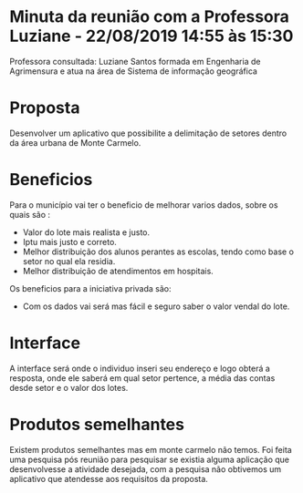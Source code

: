 # Minuta da reunião com a Professora Luziane - 22/08/2019 14:55 às 15:30

Professora consultada: Luziane Santos formada em Engenharia de Agrimensura e atua na área de Sistema de informação geográfica

# Proposta

  Desenvolver um aplicativo que possibilite a delimitação de setores dentro da área urbana de Monte Carmelo.

# Beneficios
Para o município vai ter o beneficio de melhorar varios dados, sobre os quais são :
 - Valor do lote mais realista e justo.
- Iptu mais justo e correto.
- Melhor distribuição dos alunos perantes as escolas, tendo como base o setor no qual ela residia.
- Melhor distribuição de atendimentos em hospitais.

Os beneficios para a iniciativa privada são:
- Com os dados vai será mas fácil e seguro  saber o valor vendal do lote.

# Interface
A interface será onde o individuo inseri seu endereço e logo obterá  a resposta, onde ele saberá em  qual setor  pertence, a média das contas desde setor e o valor dos lotes.

# Produtos semelhantes

Existem produtos semelhantes mas em monte carmelo não temos. Foi feita uma pesquisa pós reunião para pesquisar se existia alguma aplicação que desenvolvesse a atividade desejada, com a pesquisa não obtivemos um aplicativo que atendesse aos requisitos da proposta.

